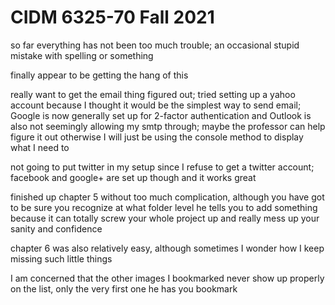 # CIDM 6325-70 Fall 2021

so far everything has not been too much trouble;  an occasional stupid mistake with spelling or something

finally appear to be getting the hang of this

really want to get the email thing figured out;  tried setting up a yahoo account because I thought
it would be the simplest way to send email;  Google is now generally set up for 2-factor authentication
and Outlook is also not seemingly allowing my smtp through;  maybe the professor can help figure it out
otherwise I will just be using the console method to display what I need to

not going to put twitter in my setup since I refuse to get a twitter account; facebook and google+ are set up though and it works great

finished up chapter 5 without too much complication, although you have got to be sure you recognize at what folder level he tells you to 
add something because it can totally screw your whole project up and really mess up your sanity and confidence

chapter 6 was also relatively easy, although sometimes I wonder how I keep missing such little things

I am concerned that the other images I bookmarked never show up properly on the list, only the very first one he has you bookmark